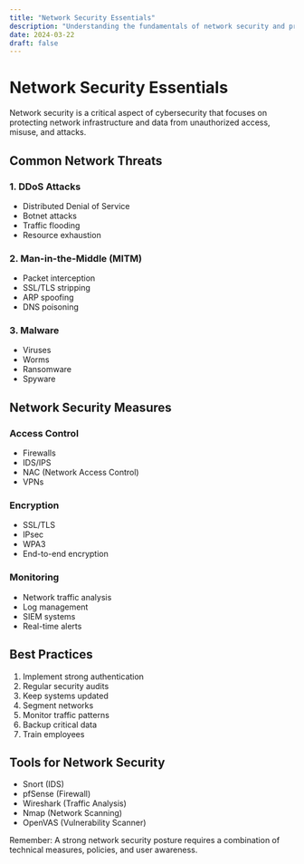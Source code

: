 ```yaml
---
title: "Network Security Essentials"
description: "Understanding the fundamentals of network security and protection strategies"
date: 2024-03-22
draft: false
---
```


# Network Security Essentials

Network security is a critical aspect of cybersecurity that focuses on protecting network infrastructure and data from unauthorized access, misuse, and attacks.

## Common Network Threats

### 1. DDoS Attacks
- Distributed Denial of Service
- Botnet attacks
- Traffic flooding
- Resource exhaustion

### 2. Man-in-the-Middle (MITM)
- Packet interception
- SSL/TLS stripping
- ARP spoofing
- DNS poisoning

### 3. Malware
- Viruses
- Worms
- Ransomware
- Spyware

## Network Security Measures

### Access Control
- Firewalls
- IDS/IPS
- NAC (Network Access Control)
- VPNs

### Encryption
- SSL/TLS
- IPsec
- WPA3
- End-to-end encryption

### Monitoring
- Network traffic analysis
- Log management
- SIEM systems
- Real-time alerts

## Best Practices

1. Implement strong authentication
2. Regular security audits
3. Keep systems updated
4. Segment networks
5. Monitor traffic patterns
6. Backup critical data
7. Train employees

## Tools for Network Security

- Snort (IDS)
- pfSense (Firewall)
- Wireshark (Traffic Analysis)
- Nmap (Network Scanning)
- OpenVAS (Vulnerability Scanner)

Remember: A strong network security posture requires a combination of technical measures, policies, and user awareness. 